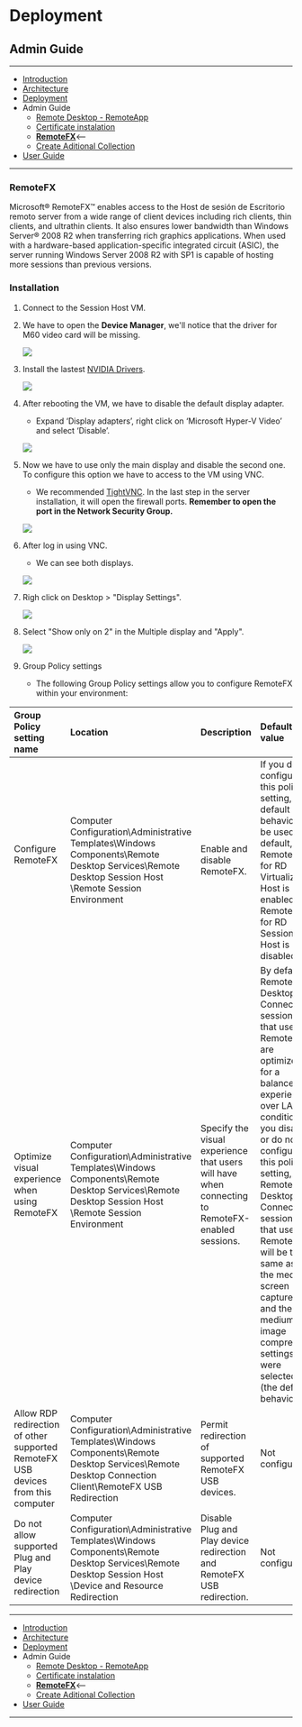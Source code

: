 # Deployment
## Admin Guide

---
* [Introduction](./README.md)
* [Architecture](./ArchitectureDiagram.md)
* [Deployment](./Deployment-basic.md)
* Admin Guide
    * [Remote Desktop - RemoteApp](./RemoteDesktopRemoteApp.md)
    * [Certificate instalation](./UserAccessWebCert.md)
    * **[RemoteFX](./RemoteFX.md)**<--
    * [Create Aditional Collection](./CreateSessionCollection.md)
* [User Guide](./UserGuide.md) 
---

### RemoteFX

Microsoft® RemoteFX™ enables access to the Host de sesión de Escritorio remoto server from a wide range of client devices including rich clients, thin clients, and ultrathin clients. It also ensures lower bandwidth than Windows Server® 2008 R2 when transferring rich graphics applications. When used with a hardware-based application-specific integrated circuit (ASIC), the server running Windows Server 2008 R2 with SP1 is capable of hosting more sessions than previous versions.

### Installation

1. Connect to the Session Host VM.

2. We have to open the **Device Manager**, we'll notice that the driver for M60 video card will be missing.

   ![](./images/remote1.png)

3. Install the lastest [NVIDIA Drivers](http://www.nvidia.com/download/index.aspx).
         
    ![](./images/remote2.png)

4. After rebooting the VM, we have to disable the default display adapter.
    * Expand ‘Display adapters’, right click on ‘Microsoft Hyper-V Video’ and select ‘Disable’. 
    
    ![](./images/remote3.png)

5. Now we have to use only the main display and disable the second one. To configure this option we have to access to the VM using VNC.
    * We recommended [TightVNC](http://www.tightvnc.com/download.php). In the last step in the server installation, it will open the firewall ports. **Remember to open the port in the Network Security Group.**

    ![](./images/remote4.png)

6. After log in using VNC. 
    * We can see both displays.
     
     ![](./images/remote5.png)
    
7. Righ click on Desktop > "Display Settings".

     ![](./images/remote6.png)
8. Select "Show only on 2" in the Multiple display and "Apply".

    ![](./images/remote7.png)
    
    
9. Group Policy settings
   * The following Group Policy settings allow you to configure RemoteFX within your environment:   

| Group Policy setting name | Location | Description | Default value |
| :---  | :---  | :--- | :---  |
| Configure RemoteFX        | Computer Configuration\Administrative Templates\Windows Components\Remote Desktop Services\Remote Desktop Session Host \Remote Session Environment | Enable and disable RemoteFX. | If you do not configure this policy setting, the default behavior will be used. By default, RemoteFX for RD Virtualization Host is enabled and RemoteFX for RD Session Host is disabled. |
| Optimize visual experience when using RemoteFX | Computer Configuration\Administrative Templates\Windows Components\Remote Desktop Services\Remote Desktop Session Host \Remote Session Environment | Specify the visual experience that users will have when connecting to RemoteFX-enabled sessions. | By default, Remote Desktop Connection sessions that use RemoteFX are optimized for a balanced experience over LAN conditions. If you disable or do not configure this policy setting, Remote Desktop Connection sessions that use RemoteFX will be the same as if the medium screen capture rate and the medium image compression settings were selected (the default behavior). |
|Allow RDP redirection of other supported RemoteFX USB devices from this computer | Computer Configuration\Administrative Templates\Windows Components\Remote Desktop Services\Remote Desktop Connection Client\RemoteFX USB Redirection | Permit redirection of supported RemoteFX USB devices. | Not configured |
| Do not allow supported Plug and Play device redirection | Computer Configuration\Administrative Templates\Windows Components\Remote Desktop Services\Remote Desktop Session Host \Device and Resource Redirection | Disable Plug and Play device redirection and RemoteFX USB redirection. | Not configured |


---
* [Introduction](./README.md)
* [Architecture](./ArchitectureDiagram.md)
* [Deployment](./Deployment-basic.md)
* Admin Guide
    * [Remote Desktop - RemoteApp](./RemoteDesktopRemoteApp.md)
    * [Certificate instalation](./UserAccessWebCert.md)
    * **[RemoteFX](./RemoteFX.md)**<--
    * [Create Aditional Collection](./CreateSessionCollection.md)
* [User Guide](./UserGuide.md)
---
